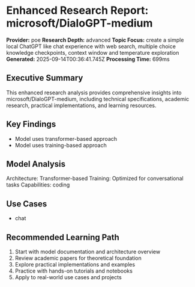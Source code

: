 # Enhanced Research Report: microsoft/DialoGPT-medium

**Provider:** poe
**Research Depth:** advanced
**Topic Focus:** create a simple local ChatGPT like chat experience with web search, multiple choice knowledge checkpoints, context window and temperature exploration
**Generated:** 2025-09-14T00:36:41.745Z
**Processing Time:** 699ms

## Executive Summary

This enhanced research analysis provides comprehensive insights into microsoft/DialoGPT-medium, including technical specifications, academic research, practical implementations, and learning resources.

## Key Findings

- Model uses transformer-based approach
- Model uses training-based approach

## Model Analysis

Architecture: Transformer-based
Training: Optimized for conversational tasks
Capabilities: coding

## Use Cases

- chat

## Recommended Learning Path

1. Start with model documentation and architecture overview
2. Review academic papers for theoretical foundation
3. Explore practical implementations and examples
4. Practice with hands-on tutorials and notebooks
5. Apply to real-world use cases and projects

